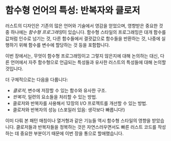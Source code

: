 # 함수형 언어의 특성: 반복자와 클로저

러스트의 디자인은 기존의 많은 언어와 기술에서 영감을 얻었으며,
영향받은 중요한 것 중 하나에는 *함수형 프로그래밍*이 있습니다.
함수형 스타일의 프로그래밍은 대개 함수를 값처럼 인수로 넘기는 것, 
다른 함수들에서 결괏값으로 함수들을 반환하는 것, 나중에 실행하기 
위해 함수를 변수에 할당하는 것 등을 포함합니다. 

이번 장에서는, 무엇이 함수형 프로그래밍이고 그렇지 않은지에 대해 
논의하는 대신, 다른 언어에서 자주 함수형으로 언급되는 특성들과 
유사한 러스트의 특성들에 대해 논의할 것입니다.

더 구체적으로는 다음을 다룹니다:

* *클로저*, 변수에 저장할 수 있는 함수와 유사한 구조.
* *반복자*, 일련의 요소들을 처리할 수 있는 방법.
* 클로저와 반복자를 사용해서 12장의 I/O 프로젝트를 개선할 수 있는 방법.
* 클로저와 반복자의 성능 (스포일러 있음:
  생각보다 빠릅니다!)

이미 다뤄 본 패턴 매칭이나 열거형과 같은 기능들 역시 함수형
스타일의 영향을 받았습니다. 클로저들과 반복자들을 정복하는 것은 
자연스러우면서도 빠른 러스트 코드를 작성하는 데 중요한 부분이기 
때문에 이번 장을 통으로 할애했습니다.

